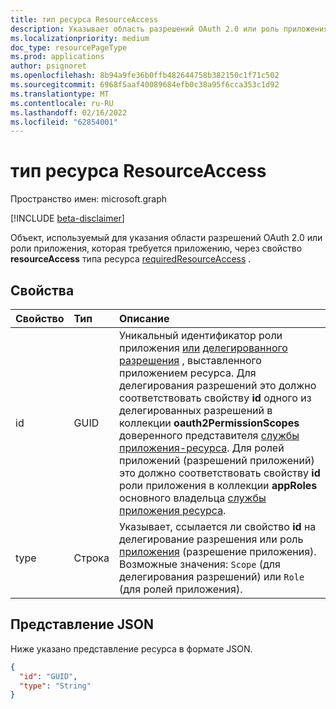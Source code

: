 ```yaml
---
title: тип ресурса ResourceAccess
description: Указывает область разрешений OAuth 2.0 или роль приложения, которая требуется приложению.
ms.localizationpriority: medium
doc_type: resourcePageType
ms.prod: applications
author: psignoret
ms.openlocfilehash: 8b94a9fe36b0ffb482644758b382150c1f71c502
ms.sourcegitcommit: 6968f5aaf40089684efb0c38a95f6cca353c1d92
ms.translationtype: MT
ms.contentlocale: ru-RU
ms.lasthandoff: 02/16/2022
ms.locfileid: "62854001"
---
```

# <a name="resourceaccess-resource-type"></a>тип ресурса ResourceAccess

Пространство имен: microsoft.graph

[!INCLUDE [beta-disclaimer](../../includes/beta-disclaimer.md)]

Объект, используемый для указания области разрешений OAuth 2.0 или роли приложения, которая требуется приложению, через свойство **resourceAccess** типа ресурса [requiredResourceAccess](requiredresourceaccess.md) .

## <a name="properties"></a>Свойства

| Свойство     | Тип   |Описание|
|:---------------|:--------|:----------|
|id|GUID|Уникальный идентификатор роли приложения [или](approle.md) [делегированного разрешения](permissionScope.md) , выставленного приложением ресурса. Для делегирования разрешений это должно соответствовать свойству **id** одного из делегированных разрешений в коллекции **oauth2PermissionScopes** доверенного представителя [службы приложения-ресурса](serviceprincipal.md).[](permissionscope.md) Для ролей приложений (разрешений приложений) это должно соответствовать свойству **id** роли [](approle.md) приложения в коллекции **appRoles** основного владельца [службы приложения ресурса](serviceprincipal.md).|
|type|Строка|Указывает, ссылается ли свойство **id** на делегирование разрешения или роль [приложения](approle.md) (разрешение приложения).[](permissionscope.md) Возможные значения: `Scope` (для делегирования разрешений) или `Role` (для ролей приложения).|

## <a name="json-representation"></a>Представление JSON

Ниже указано представление ресурса в формате JSON.

<!-- {
  "blockType": "resource",
  "optionalProperties": [

  ],
  "@odata.type": "microsoft.graph.resourceAccess"
}-->

```json
{
  "id": "GUID",
  "type": "String"
}

```


<!-- uuid: 8fcb5dbc-d5aa-4681-8e31-b001d5168d79
2015-10-25 14:57:30 UTC -->
<!--
{
  "type": "#page.annotation",
  "description": "resourceAccess resource",
  "keywords": "",
  "section": "documentation",
  "tocPath": "",
  "suppressions": []
}
-->


